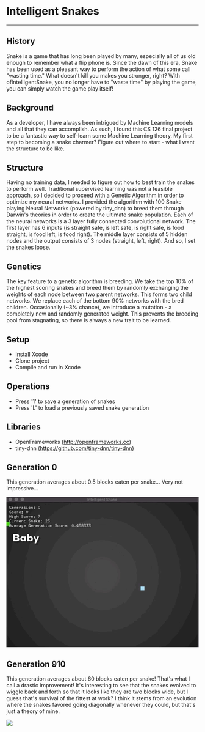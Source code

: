 # Intelligent Snakes
---
## History
Snake is a game that has long been played by many, especially all of us old enough to remember what a flip phone is. Since the dawn of this era, Snake has been used as a pleasant way to perform the action of what some call "wasting time." What doesn't kill you makes you stronger, right? With ofIntelligentSnake, you no longer have to "waste time" by playing the game, you can simply watch the game play itself!

## Background
As a developer, I have always been intrigued by Machine Learning models and all that they can accomplish. As such, I found this CS 126 final project to be a fantastic way to self-learn some Machine Learning theory. My first step to becoming a snake charmer? Figure out where to start - what I want the structure to be like.

## Structure
Having no training data, I needed to figure out how to best train the snakes to perform well. Traditional supervised learning was not a feasible approach, so I decided to proceed with a Genetic Algorithm in order to optimize my neural networks. I provided the algorithm with 100 Snake playing Neural Networks (powered by tiny_dnn) to breed them through Darwin's theories in order to create the ultimate snake population. Each of the neural networks is a 3 layer fully connected convolutional network. The first layer has 6 inputs (is straight safe, is left safe, is right safe, is food straight, is food left, is food right). The middle layer consists of 5 hidden nodes and the output consists of 3 nodes (straight, left, right). And so, I set the snakes loose.

## Genetics
The key feature to a genetic algorithm is breeding. We take the top 10% of the highest scoring snakes and breed them by randomly exchanging the weights of each node between two parent networks. This forms two child networks. We replace each of the bottom 90% networks with the bred children. Occasionally (~3% chance), we introduce a mutation - a completely new and randomly generated weight. This prevents the breeding pool from stagnating, so there is always a new trait to be learned.

## Setup
  - Install Xcode
  - Clone project
  - Compile and run in Xcode

## Operations
  - Press '1' to save a generation of snakes
  - Press 'L' to load a previously saved snake generation

## Libraries
  - OpenFrameworks (http://openframeworks.cc)
  - tiny-dnn (https://github.com/tiny-dnn/tiny-dnn)

## Generation 0
This generation averages about 0.5 blocks eaten per snake... Very not impressive...


![](gifs/baby-snake.gif)

## Generation 910
This generation averages about 60 blocks eaten per snake! That's what I call a drastic improvement! It's interesting to see that the snakes evolved to wiggle back and forth so that it looks like they are two blocks wide, but I guess that's survival of the fittest at work? I think it stems from an evolution where the snakes favored going diagonally whenever they could, but that's just a theory of mine.


![](gifs/adult-snake.gif)
